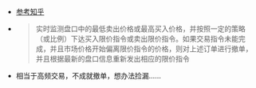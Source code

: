 - [参考知乎](https://zhuanlan.zhihu.com/p/54932657)
- > 实时监测盘口中的最低卖出价格或最高买入价格，并按照一定的策略（或比例）下达买入限价指令或卖出限价指令。如果交易指令未能完成，并且市场价格开始偏离限价指令的价格，则对上述订单进行撤单，并且根据最新的盘口信息重新发出相应的限价指令
- 相当于高频交易，不成就撤单，想办法捡漏……